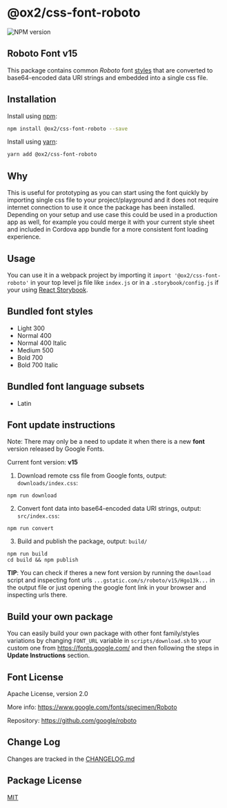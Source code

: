 # @ox2/css-font-roboto
![NPM version](https://img.shields.io/badge/npm-private-orange.svg?style=flat)
<!-- ![NPM version](https://img.shields.io/npm/v/@ox2/css-font-roboto.svg?style=flat) -->

## Roboto Font v15

This package contains common *Roboto* font [styles](https://github.com/ox2/css-font-roboto#bundled-font-styles) that are converted to base64-encoded data URI strings and embedded into a single css file.

## Installation
Install using [npm](http://npmjs.com):
```sh
npm install @ox2/css-font-roboto --save
```
Install using [yarn](http://yarnpkg.com):
```sh
yarn add @ox2/css-font-roboto
```

## Why
This is useful for prototyping as you can start using the font quickly by importing single css file to your project/playground and it does not require internet connection to use it once the package has been installed. Depending on your setup and use case this could be used in a production app as well, for example you could merge it with your current style sheet and included in Cordova app bundle for a more consistent font loading experience.

## Usage
You can use it in a webpack project by importing it `import '@ox2/css-font-roboto'` in your top level js file like `index.js` or in a `.storybook/config.js` if your using [React Storybook](https://github.com/storybooks/react-storybook).

## Bundled font styles
- Light 300
- Normal 400
- Normal 400 Italic
- Medium 500
- Bold 700
- Bold 700 Italic

## Bundled font language subsets
- Latin

## Font update instructions
Note: There may only be a need to update it when there is a new **font** version released by Google Fonts.

Current font version: **v15**

1. Download remote css file from Google fonts, output: `downloads/index.css`:
```
npm run download
```

2. Convert font data into base64-encoded data URI strings, output: `src/index.css`:
```
npm run convert
```

3. Build and publish the package, output: `build/`
```
npm run build
cd build && npm publish
```
**TIP**: You can check if theres a new font version by running the `download` script and inspecting font urls `...gstatic.com/s/roboto/v15/Hgo13k...` in the output file or just opening the google font link in your browser and inspecting urls there.


## Build your own package
You can easily build your own package with other font family/styles variations by changing `FONT_URL` variable in `scripts/download.sh` to your custom one from https://fonts.google.com/ and then following the steps in **Update Instructions** section.

## Font License
Apache License, version 2.0

More info: https://www.google.com/fonts/specimen/Roboto

Repository: https://github.com/google/roboto

## Change Log
Changes are tracked in the [CHANGELOG.md](https://github.com/ox2/css-font-roboto/blob/master/CHANGELOG.md)

## Package License
[MIT](https://github.com/ox2/css-font-roboto/blob/master/LICENSE)


